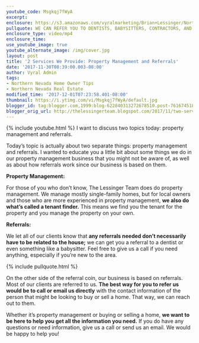 ```yaml
---
youtube_code: Msgkqj7fWyA
excerpt:
enclosure: https://s3.amazonaws.com/vyralmarketing/Brian+Lessinger/Northern+Nevada+Real+Estate-+Two+Services+We+Provide-+Property+Management+and+Referrals.mp4
pullquote: WE CAN REFER YOU TO DENTISTS, BABYSITTERS, CONTRACTORS, AND MORE.
enclosure_type: video/mp4
enclosure_time:
use_youtube_image: true
youtube_alternate_image: /img/cover.jpg
layout: post
title: '2 Services We Provide: Property Management and Referrals'
date: '2017-11-30T08:39:00.003-08:00'
author: Vyral Admin
tags:
- Northern Nevada Home Owner Tips
- Northern Nevada Real Estate
modified_time: '2017-12-01T07:23:58.401-08:00'
thumbnail: https://i.ytimg.com/vi/Msgkqj7fWyA/default.jpg
blogger_id: tag:blogger.com,1999:blog-622840313272678510.post-7616745184873587324
blogger_orig_url: http://thelessingerteam.blogspot.com/2017/11/two-services-we-provide-property.html
---
```

{% include youtube.html %}
I want to discuss two topics today: property management and referrals.

Today’s topic is actually about two separate things: property management and referrals. I wanted to educate you a little bit about some things we do in our property management business that you might not be aware of, as well as about how referrals work since our business is based on them.

**Property Management:**

For those of you who don’t know, The Lessinger Team does do property management. We manage mostly single-family homes, but for local owners and those who are more experienced in property management, **we also do what’s called a tenant finder.** This means we find you the tenant for the property and you manage the property on your own.

**Referrals:**

We let all of our clients know that **any referrals needed don’t necessarily have to be related to the house;** we can get you a referral to a dentist or even something like a babysitter. Feel free to give us a call if you need anything, especially if you’re new to the area.

{% include pullquote.html %}

On the other side of the referral coin, our business is based on referrals. Most of our clients are referred to us. **The best way for you to refer us would be to call or email us directly** with the contact information of the person that might be looking to buy or sell a home. That way, we can reach out to them.

Whether it’s property management or buying or selling a home, **we want to be here to help you get all the information you need.** If you do have any questions or need information, give us a call or send us an email. We would be happy to help you!

